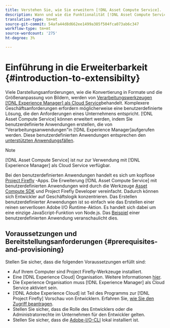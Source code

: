 ```yaml
---
title: Verstehen Sie, wie Sie erweitern [!DNL Asset Compute Service].
description: Wann und wie die Funktionalität [!DNL Asset Compute Service] für die Verarbeitung benutzerdefinierter Assets erweitert wird.
translation-type: tm+mt
source-git-commit: 54afa44d8d662ee1499a385f504fca073ab6c347
workflow-type: tm+mt
source-wordcount: '275'
ht-degree: 3%

---
```



# Einführung in die Erweiterbarkeit {#introduction-to-extensibilty}

Viele Darstellungsanforderungen, wie die Konvertierung in Formate und die Größenanpassung von Bildern, werden von [Verarbeitungswerkzeugen [!DNL Experience Manager] als Cloud Service](https://docs.adobe.com/content/help/en/experience-manager-cloud-service/assets/asset-microservices-overview.html)behandelt. Komplexere Geschäftsanforderungen erfordern möglicherweise eine benutzerdefinierte Lösung, die den Anforderungen eines Unternehmens entspricht. [!DNL Asset Compute Service] können erweitert werden, indem Sie benutzerdefinierte Anwendungen erstellen, die von &quot;Verarbeitungsanwendungen&quot;in [!DNL Experience Manager]aufgerufen werden. Diese benutzerdefinierten Anwendungen entsprechen den [unterstützten Anwendungsfällen](https://docs.adobe.com/content/help/de-DE/experience-manager-cloud-service/assets/manage/asset-microservices-configure-and-use.html).

>[!NOTE]
>
>[!DNL Asset Compute Service] ist nur zur Verwendung mit [!DNL Experience Manager] als Cloud Service verfügbar.

Bei den benutzerdefinierten Anwendungen handelt es sich um kopflose [Project Firefly](https://github.com/AdobeDocs/project-firefly) -Apps. Die Erweiterung [!DNL Asset Compute Service] mit benutzerdefinierten Anwendungen wird durch die Werkzeuge [Asset Compute SDK](https://github.com/adobe/asset-compute-sdk) und Project Firefly Developer vereinfacht. Dadurch können sich Entwickler auf Geschäftslogik konzentrieren. Das Erstellen benutzerdefinierter Anwendungen ist so einfach wie das Erstellen einer reinen serverllosen Adobe I/O Runtime-Aktion. Es handelt sich dabei um eine einzige JavaScript-Funktion von Node.js. Das [Beispiel](https://github.com/adobe/asset-compute-example-workers/blob/master/projects/worker-basic/worker-basic.js) einer benutzerdefinierten Anwendung veranschaulicht dies.

## Voraussetzungen und Bereitstellungsanforderungen {#prerequisites-and-provisioning}

Stellen Sie sicher, dass die folgenden Voraussetzungen erfüllt sind:

* Auf Ihrem Computer sind Project Firefly-Werkzeuge installiert.
* Eine [!DNL Experience Cloud] Organisation. Weitere Informationen [hier](https://github.com/AdobeDocs/project-firefly/blob/master/getting_started/setup.md#acquire-access-and-credentials).
* Die Experience Organisation muss [!DNL Experience Manager] als Cloud Service aktiviert sein.
* [!DNL Adobe Experience Cloud] ist Teil des Programms zur [!DNL Project Firefly] Vorschau von Entwicklern. Erfahren Sie, [wie Sie den Zugriff beantragen](https://github.com/AdobeDocs/project-firefly/blob/master/overview/getting_access.md).
* Stellen Sie sicher, dass die Rolle des Entwicklers oder die Administratorrechte im Unternehmen für den Entwickler gelten.
* Stellen Sie sicher, dass die [Adobe-I/O-CLI](https://github.com/adobe/aio-cli) lokal installiert ist.

<!-- TBD for later:

* What all accesses and licenses are required?
* What all permissions are required to create, debug, and deploy custom applications?
* How do developers get access and provision the required apps?
* What is repository management?
* Anything on security and data transfer?
* What about handling personal or sensitive information?
* Custom application SLA is dependent on SLAs of various services it depends on.
* Document how the devs can get to know the KPIs of their custom applications. The KPIs are dependent on the performance at Adobe's side, amongst other things.
-->

